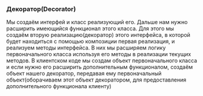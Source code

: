 ### ****Декоратор(Decorator)****

Мы создаём интерфей и класс реализующий его. Дальше нам нужно расширить имеющийся функционал этого класса. Для этого мы создаём вторую реализацию(декоратор) этого интерфейса, в которой будет находиться с помощью композиции первая реализация, и реализуем методы интерфейса. В них мы расширяем логику первоначального класса используя его методы в реализации текущих методов. В клиентском коде мы создам объект первоначального класса и если нужно его расширить дополнительным функционалом, создаём объект нашего декоратор, передавая ему первоначальный объект(оборачиваем этот объект декоратором, для предоставления дополнительного функционала клиенту)